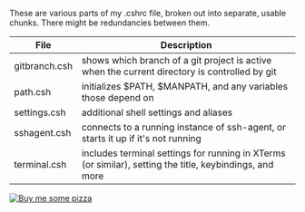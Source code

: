 These are various parts of my .cshrc file, broken out into separate, usable chunks.  There might be redundancies between them.

| File          | Description |
| ------------- | ------------|
| gitbranch.csh | shows which branch of a git project is active when the current directory is controlled by git|
| path.csh | initializes $PATH, $MANPATH, and any variables those depend on|
| settings.csh | additional shell settings and aliases |
| sshagent.csh | connects to a running instance of ssh-agent, or starts it up if it's not running|
| terminal.csh | includes terminal settings for running in XTerms (or similar), setting the title, keybindings, and more|

[![Buy me some pizza](https://www.buymeacoffee.com/assets/img/custom_images/orange_img.png)](https://www.buymeacoffee.com/qpunYPZx5)
